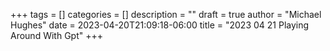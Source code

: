 +++
tags = []
categories = []
description = ""
draft = true
author = "Michael Hughes"
date = 2023-04-20T21:09:18-06:00
title = "2023 04 21 Playing Around With Gpt"
+++

<!--more-->

